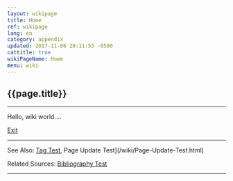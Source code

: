 ```yaml
---
layout: wikipage
title: Home
ref: wikipage
lang: en
category: appendix
updated: 2017-11-06 20:11:53 -0500
cattitle: true
wikiPageName: Home
menu: wiki
---
```


<h2>{{page.title}}</h2>

---

Hello, wiki world....

[Exit](/wiki/Exit.html)

***
See Also: [Tag Test](/wiki/Tag-Test.html), Page Update Test](/wiki/Page-Update-Test.html)

Related Sources: [Bibliography Test](/wiki/Bibliography-Test.html)

*** 
